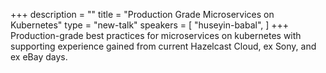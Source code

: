 +++
description = ""
title = "Production Grade Microservices on Kubernetes"
type = "new-talk"
speakers = [
        "huseyin-babal",
]
+++
Production-grade best practices for microservices on kubernetes with supporting experience gained from current Hazelcast Cloud, ex Sony, and ex eBay days.